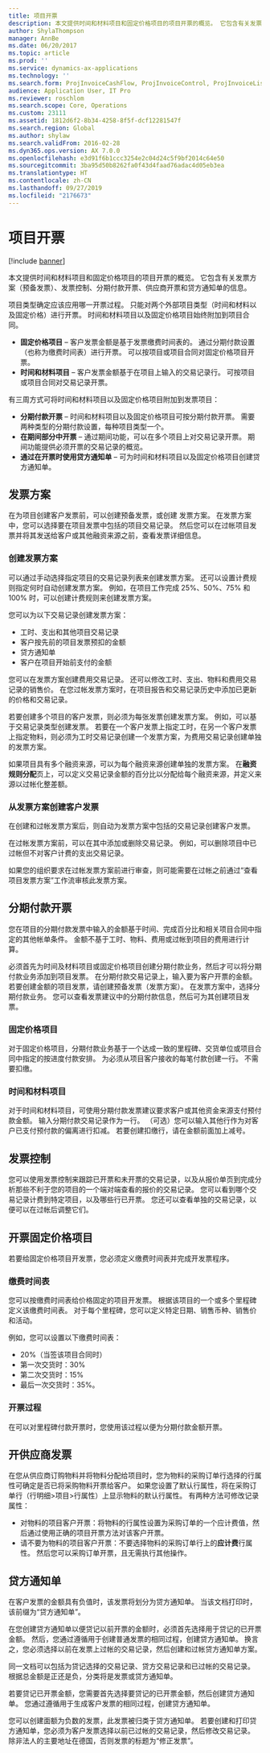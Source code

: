 ```yaml
---
title: 项目开票
description: 本文提供时间和材料项目和固定价格项目的项目开票的概览。 它包含有关发票方案（预备发票）、发票控制、分期付款开票、供应商开票和贷方通知单的信息。
author: ShylaThompson
manager: AnnBe
ms.date: 06/20/2017
ms.topic: article
ms.prod: ''
ms.service: dynamics-ax-applications
ms.technology: ''
ms.search.form: ProjInvoiceCashFlow, ProjInvoiceControl, ProjInvoiceListPage, ProjInvoiceProposalDetail, ProjInvoiceProposalListPage
audience: Application User, IT Pro
ms.reviewer: roschlom
ms.search.scope: Core, Operations
ms.custom: 23111
ms.assetid: 1812d6f2-8b34-4258-8f5f-dcf12281547f
ms.search.region: Global
ms.author: shylaw
ms.search.validFrom: 2016-02-28
ms.dyn365.ops.version: AX 7.0.0
ms.openlocfilehash: e3d91f6b1ccc3254e2c04d24c5f9bf2014c64e50
ms.sourcegitcommit: 3ba95d50b8262fa0f43d4faad76adac4d05eb3ea
ms.translationtype: HT
ms.contentlocale: zh-CN
ms.lasthandoff: 09/27/2019
ms.locfileid: "2176673"
---
```

# <a name="project-invoicing"></a>项目开票

[!include [banner](../includes/banner.md)]

本文提供时间和材料项目和固定价格项目的项目开票的概览。 它包含有关发票方案（预备发票）、发票控制、分期付款开票、供应商开票和贷方通知单的信息。

项目类型确定应该应用哪一开票过程。 只能对两个外部项目类型（时间和材料以及固定价格）进行开票。 时间和材料项目以及固定价格项目始终附加到项目合同。

-   **固定价格项目** – 客户发票金额是基于发票缴费时间表的。 通过分期付款设置（也称为缴费时间表）进行开票。 可以按项目或项目合同对固定价格项目开票。
-   **时间和材料项目** – 客户发票金额基于在项目上输入的交易记录行。 可按项目或项目合同对交易记录开票。

有三周方式可将时间和材料项目以及固定价格项目附加到发票项目：

-   **分期付款开票** – 时间和材料项目以及固定价格项目可按分期付款开票。 需要两种类型的分期付款设置，每种项目类型一个。
-   **在期间部分中开票** – 通过期间功能，可以在多个项目上对交易记录开票。 期间功能提供必须开票的交易记录的概览。
-   **通过在开票时使用贷方通知单** – 可为时间和材料项目以及固定价格项目创建贷方通知单。

## <a name="invoice-proposals"></a>发票方案
在为项目创建客户发票前，可以创建预备发票，或创建 发票方案。 在发票方案中，您可以选择要在项目发票中包括的项目交易记录。 然后您可以在过帐项目发票并将其发送给客户或其他融资来源之前，查看发票详细信息。

### <a name="creating-invoice-proposals"></a>创建发票方案

可以通过手动选择指定项目的交易记录列表来创建发票方案。 还可以设置计费规则指定何时自动创建发票方案。 例如，在项目工作完成 25%、50%、75% 和 100% 时，可以创建计费规则来创建发票方案。 

您可以为以下交易记录创建发票方案：

-   工时、支出和其他项目交易记录
-   客户按先前的项目发票预扣的金额
-   贷方通知单
-   客户在项目开始前支付的金额

您可以在发票方案创建费用交易记录。 还可以修改工时、支出、物料和费用交易记录的销售价。 在您过帐发票方案时，在项目报告和交易记录历史中添加已更新的价格和交易记录。 

若要创建多个项目的客户发票，则必须为每张发票创建发票方案。 例如，可以基于交易记录类型创建发票。 若要在一个客户发票上指定工时，在另一个客户发票上指定物料，则必须为工时交易记录创建一个发票方案，为费用交易记录创建单独的发票方案。 

如果项目具有多个融资来源，可以为每个融资来源创建单独的发票方案。 在**融资规则分配**页上，可以定义交易记录金额的百分比以分配给每个融资来源，并定义来源以过帐化整差额。

### <a name="creating-customer-invoices-from-invoice-proposals"></a>从发票方案创建客户发票

在创建和过帐发票方案后，则自动为发票方案中包括的交易记录创建客户发票。 

在过帐发票方案前，可以在其中添加或删除交易记录。 例如，可以删除项目中已过帐但不对客户计费的支出交易记录。 

如果您的组织要求在过帐发票方案前进行审查，则可能需要在过帐之前通过“查看项目发票方案”工作流审核此发票方案。

## <a name="on-account-invoicing"></a>分期付款开票
您在项目的分期付款发票中输入的金额基于时间、完成百分比和相关项目合同中指定的其他帐单条件。 金额不基于工时、物料、费用或过帐到项目的费用进行计算。 

必须首先为时间及材料项目或固定价格项目创建分期付款业务，然后才可以将分期付款业务添加到项目发票。 在分期付款交易记录上，输入要为客户开票的金额。 若要创建金额的项目发票，请创建预备发票（发票方案）。 在发票方案中，选择分期付款业务。 您可以查看发票建议中的分期付款信息，然后可为其创建项目发票。

### <a name="fixed-price-projects"></a>固定价格项目

对于固定价格项目，分期付款业务基于一个达成一致的里程碑、交货单位或项目合同中指定的按进度付款安排。 为必须从项目客户接收的每笔付款创建一行。 不需要扣缴。

### <a name="time-and-material-projects"></a>时间和材料项目

对于时间和材料项目，可使用分期付款发票建议要求客户或其他资金来源支付预付款金额。 输入分期付款交易记录作为一行。 （可选）您可以输入其他行作为对客户已支付预付款的偏离进行扣减。 若要创建扣缴行，请在金额前面加上减号。

## <a name="invoice-control"></a>发票控制
您可以使用发票控制来跟踪已开票和未开票的交易记录，以及从报价单页到完成分析那些不利于您的项目的一个端对端查看的报价的交易记录。 您可以看到哪个交易记录计费到特定项目，以及哪些行已开票。 您还可以查看单独的交易记录，以便可以在过帐后调整它们。

## <a name="invoicing-fixed-price-projects"></a>开票固定价格项目
若要给固定价格项目开发票，您必须定义缴费时间表并完成开发票程序。

### <a name="billing-schedule"></a>缴费时间表

您可以按缴费时间表给价格固定的项目开发票。 根据该项目的一个或多个里程碑定义该缴费时间表。 对于每个里程碑，您可以定义特定日期、销售币种、销售价和活动。 

例如，您可以设置以下缴费时间表：

-   20%（当签该项目合同时）
-   第一次交货时：30%
-   第二次交货时：15%
-   最后一次交货时：35%。

### <a name="invoicing-procedure"></a>开票过程

在可以对里程碑付款开票时，您使用该过程以便为分期付款金额开票。

## <a name="vendor-invoicing"></a>开供应商发票 
在您从供应商订购物料并将物料分配给项目时，您为物料的采购订单行选择的行属性可确定是否已将采购物料开票给客户。 如果您设置了默认行属性，将在采购订单行（行明细&gt;项目&gt;行属性）上显示物料的默认行属性。 有两种方法可修改记录属性：

-   对物料的项目客户开票：将物料的行属性设置为采购订单的一个应计费值，然后通过使用正确的项目开票方法对该客户开票。
-   请不要为物料的项目客户开票：不要选择物料的采购订单行上的**应计费**行属性。 然后您可以采购订单开票，且无需执行其他操作。

## <a name="credit-notes"></a>贷方通知单
在客户发票的金额具有负值时，该发票将划分为贷方通知单。 当该文档打印时，该前缀为“贷方通知单”。 

在您创建贷方通知单以便贷记以前开票的金额时，必须首先选择用于贷记的已开票金额。 然后，您通过遵循用于创建普通发票的相同过程，创建贷方通知单。 换言之，您必须选择以前在发票上过帐的交易记录，然后创建和过帐贷方通知单方案。 

同一文档可以包括为贷记选择的交易记录、贷方交易记录和已过帐的交易记录。 根据总金额是正还是负，分类将是发票或贷方通知单。 

若要贷记已开票金额，您需要首先选择要贷记的已开票金额，然后创建贷方通知单。 您通过遵循用于生成客户发票的相同过程，创建贷方通知单。 

您可以创建面额为负数的发票，此发票被归类于贷方通知单。 若要创建和打印贷方通知单，您必须为客户发票选择以前已过帐的交易记录，然后修改交易记录。 除非法人的主要地址在德国，否则发票的标题为“修正发票”。



